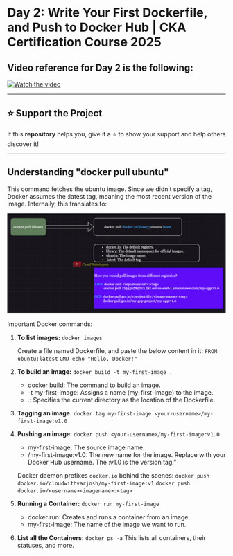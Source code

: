 # Day 2: Write Your First Dockerfile, and Push to Docker Hub | CKA Certification Course 2025

## Video reference for Day 2 is the following:

[![Watch the video](https://img.youtube.com/vi/YVq-3UWt63U/maxresdefault.jpg)](https://youtu.be/YVq-3UWt63U)

---
## ⭐ Support the Project  
If this **repository** helps you, give it a ⭐ to show your support and help others discover it! 

---

## Understanding "docker pull ubuntu"

This command fetches the ubuntu image. Since we didn’t specify a tag, Docker assumes the :latest tag, meaning the most recent version of the image.
Internally, this translates to:

![Alt text](/images/2a.png)

Important Docker commands:

 1. **To list images:**
`docker images`

    Create a file named Dockerfile, and paste the below content in it:
`FROM ubuntu:latest`
`CMD echo "Hello, Docker!"`

 2. **To build an image:**
 `docker build -t my-first-image .`
    - docker build: The command to build an image.
	- -t my-first-image: Assigns a name (my-first-image) to the image.
	- .: Specifies the current directory as the location of the Dockerfile.

3. **Tagging an image:**
	`docker tag my-first-image <your-username>/my-first-image:v1.0`

4. **Pushing an image:**
	`docker push <your-username>/my-first-image:v1.0`
	- my-first-image: The source image name.
	- <your-username>/my-first-image:v1.0: The new name for the image. Replace <your-username> with your Docker Hub username. The :v1.0 is the version tag.”
     
	Docker daemon prefixes `docker.io` behind the scenes:
    `docker push docker.io/cloudwithvarjosh/my-first-image:v1`
    `docker push docker.io/<username><imagename>:<tag>`

5. **Running a Container:**
	`docker run my-first-image`
	- docker run: Creates and runs a container from an image.
	- my-first-image: The name of the image we want to run.

6. **List all the Containers:**
`docker ps -a`
This lists all containers, their statuses, and more.